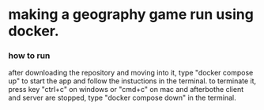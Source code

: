 # making a geography game run using docker.

### how to run
after downloading the repository and moving into it, type "docker compose up" to start the app and follow the instuctions in the terminal. to terminate it, press key "ctrl+c" on windows or "cmd+c" on mac and afterbothe client and server are stopped, type "docker compose down" in the terminal.